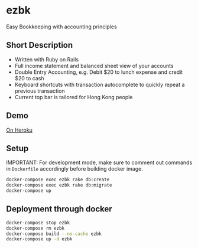 # ezbk

Easy Bookkeeping with accounting principles

## Short Description

- Written with Ruby on Rails
- Full income statement and balanced sheet view of your accounts
- Double Entry Accounting, e.g. Debit \$20 to lunch expense and credit \$20 to cash
- Keyboard shortcuts with transaction autocomplete to quickly repeat a previous transaction
- Current top bar is tailored for Hong Kong people

## Demo

[On Heroku](http://ezbk.herokuapp.com)

## Setup

IMPORTANT: For development mode, make sure to comment out commands in `Dockerfile` accordingly before building docker image.

```bash
docker-compose exec ezbk rake db:create
docker-compose exec ezbk rake db:migrate
docker-compose up
```

## Deployment through docker

```bash
docker-compose stop ezbk
docker-compose rm ezbk
docker-compose build --no-cache ezbk
docker-compose up -d ezbk
```
